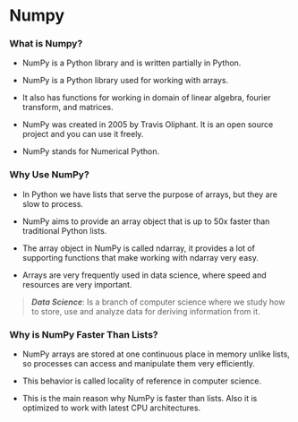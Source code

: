 # Numpy

### What is Numpy? 
- NumPy is a Python library and is written partially in Python.
- NumPy is a Python library used for working with arrays.

- It also has functions for working in domain of linear algebra, fourier transform, and matrices.

- NumPy was created in 2005 by Travis Oliphant. It is an open source project and you can use it freely.

- NumPy stands for Numerical Python.

### Why Use NumPy?
- In Python we have lists that serve the purpose of arrays, but they are slow to process.

- NumPy aims to provide an array object that is up to 50x faster than traditional Python lists.

- The array object in NumPy is called ndarray, it provides a lot of supporting functions that make working with ndarray very easy.

- Arrays are very frequently used in data science, where speed and resources are very important.

> ***Data Science***: Is a branch of computer science where we study how to store, use and analyze data for deriving information from it.


### Why is NumPy Faster Than Lists?
- NumPy arrays are stored at one continuous place in memory unlike lists, so processes can access and manipulate them very efficiently.

- This behavior is called locality of reference in computer science.

- This is the main reason why NumPy is faster than lists. Also it is optimized to work with latest CPU architectures.
